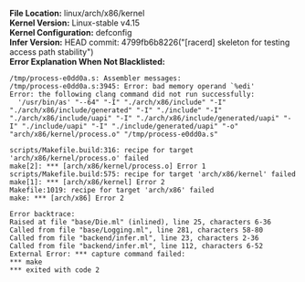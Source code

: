 **File Location:** linux/arch/x86/kernel  
**Kernel Version:**  Linux-stable v4.15  
**Kernel Configuration:** defconfig  
**Infer Version:** HEAD commit: 4799fb6b8226("[racerd] skeleton for testing access path stability")  
**Error Explanation When Not Blacklisted:**
```
/tmp/process-e0dd0a.s: Assembler messages:
/tmp/process-e0dd0a.s:3945: Error: bad memory operand `%edi'
Error: the following clang command did not run successfully:
  '/usr/bin/as' "--64" "-I" "./arch/x86/include" "-I" "./arch/x86/include/generated" "-I" "./include" "-I" "./arch/x86/include/uapi" "-I" "./arch/x86/include/generated/uapi" "-I" "./include/uapi" "-I" "./include/generated/uapi" "-o" "arch/x86/kernel/process.o" "/tmp/process-e0dd0a.s"

scripts/Makefile.build:316: recipe for target 'arch/x86/kernel/process.o' failed
make[2]: *** [arch/x86/kernel/process.o] Error 1
scripts/Makefile.build:575: recipe for target 'arch/x86/kernel' failed
make[1]: *** [arch/x86/kernel] Error 2
Makefile:1019: recipe for target 'arch/x86' failed
make: *** [arch/x86] Error 2

Error backtrace:
Raised at file "base/Die.ml" (inlined), line 25, characters 6-36
Called from file "base/Logging.ml", line 281, characters 58-80
Called from file "backend/infer.ml", line 23, characters 2-36
Called from file "backend/infer.ml", line 112, characters 6-52
External Error: *** capture command failed:
*** make
*** exited with code 2
```
